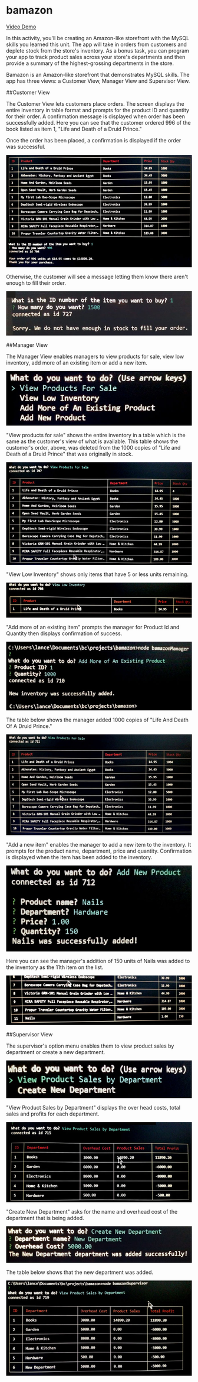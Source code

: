 # bamazon

<a href="https://drive.google.com/file/d/1GSwrcGbPyM41ajKi4qkIaxJlbYyOd6ns/view?usp=sharing">Video Demo</a>


In this activity, you'll be creating an Amazon-like storefront with the MySQL skills you learned this unit. The app will take in orders from customers and deplete stock from the store's inventory. As a bonus task, you can program your app to track product sales across your store's departments and then provide a summary of the highest-grossing departments in the store.

Bamazon is an Amazon-like storefront that demonstrates MySQL skills. The app has three views: a Customer View, Manager View and Supervisor View.

##Customer View

The Customer View lets customers place orders. The screen displays the entire inventory in table format and prompts for the product ID and quantity for their order. A confirmation message is displayed when order has been successfully added. Here you can see that the customer ordered 996 of the book listed as item 1, "Life and Death of a Druid Prince."

Once the order has been placed, a confirmation is displayed if the order was successful.

![Available products displayed in a table with the customer's order and confirmation below the table](/images/customer1.jpg)

Otherwise, the customer will see a message letting them know there aren't enough to fill their order.

![Message that says, "Sorry. We do not have enough in stock to fill your order."](/images/customer2.jpg)

##Manager View

The Manager View enables managers to view products for sale, view low inventory, add more of an existing item or add a new item.

![Menu of Options](/images/manager1.jpg)

"View products for sale" shows the entire inventory in a table which is the same as the customer's view of what is available. This table shows the customer's order, above, was deleted from the 1000 copies of "Life and Death of a Druid Prince" that was originally in stock. 

![Inventory table](/images/manager2.jpg)

"View Low Inventory" shows only items that have 5 or less units remaining. 

![Low inventory table](/images/manager3.jpg)

"Add more of an existing item" prompts the manager for Product Id and Quantity then displays confirmation of success.

![Prompts](/images/manager4.jpg)

The table below shows the manager added 1000 copies of "Life And Death Of A Druid Prince." 

![Inventory table](/images/manager5.jpg)

"Add a new item" enables the manager to add a new item to the inventory. It prompts for the product name, department, price and quantity. Confirmation is displayed when the item has been added to the inventory.

![Add a new item prompts](/images/manager6.jpg)

Here you can see the manager's addition of 150 units of Nails was added to the inventory as the 11th item on the list.

![Inventory table](/images/manager7.jpg)

##Supervisor View

The supervisor's option menu enables them to view product sales by department or create a new department. 

![Option menu](/images/supervisor1.jpg)

"View Product Sales by Department" displays the over head costs, total sales and profits for each department.

![Table of department information](/images/supervisor2.jpg)

"Create New Department" asks for the name and overhead cost  of the department that is being added.

![Prompts](/images/supervisor3.jpg)

The table below shows that the new department was added.

![Table](/images/supervisor4.jpg)








